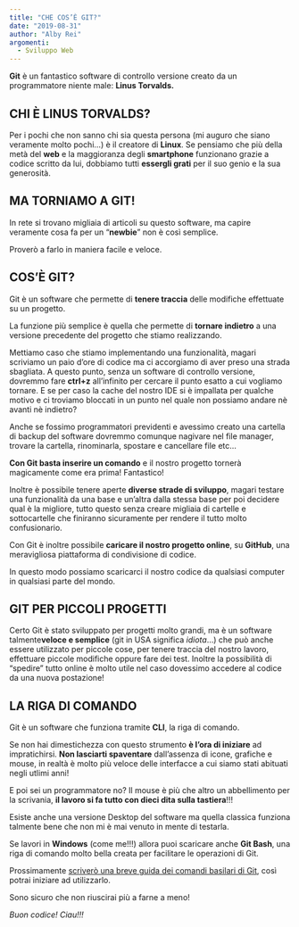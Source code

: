 ```yaml
---
title: "CHE COS’È GIT?"
date: "2019-08-31"
author: "Alby Rei"
argomenti:
  - Sviluppo Web
---
```


**Git** è un fantastico software di controllo versione creato da un programmatore niente male: **Linus Torvalds.**

## CHI È LINUS TORVALDS?

Per i pochi che non sanno chi sia questa persona (mi auguro che siano veramente molto pochi…) è il creatore di **Linux**. Se pensiamo che più della metà del **web** e la maggioranza degli **smartphone** funzionano grazie a codice scritto da lui, dobbiamo tutti **essergli grati** per il suo genio e la sua generosità.

## MA TORNIAMO A GIT!

In rete si trovano migliaia di articoli su questo software, ma capire veramente cosa fa per un “**newbie**” non è così semplice.

Proverò a farlo in maniera facile e veloce.

## COS’È GIT?

Git è un software che permette di **tenere traccia** delle modifiche effettuate su un progetto.

La funzione più semplice è quella che permette di **tornare indietro** a una versione precedente del progetto che stiamo realizzando.

Mettiamo caso che stiamo implementando una funzionalità, magari scriviamo un paio d’ore di codice ma ci accorgiamo di aver preso una strada sbagliata. A questo punto, senza un software di controllo versione, dovremmo fare **ctrl+z** all’infinito per cercare il punto esatto a cui vogliamo tornare. E se per caso la cache del nostro IDE si è impallata per qualche motivo e ci troviamo bloccati in un punto nel quale non possiamo andare nè avanti nè indietro?

Anche se fossimo programmatori previdenti e avessimo creato una cartella di backup del software dovremmo comunque nagivare nel file manager, trovare la cartella, rinominarla, spostare e cancellare file etc…

**Con Git basta inserire un comando** e il nostro progetto tornerà magicamente come era prima! Fantastico!

Inoltre è possibile tenere aperte **diverse strade di sviluppo**, magari testare una funzionalità da una base e un’altra dalla stessa base per poi decidere qual è la migliore, tutto questo senza creare migliaia di cartelle e sottocartelle che finiranno sicuramente per rendere il tutto molto confusionario.

Con Git è inoltre possibile **caricare il nostro progetto online**, su **GitHub**, una meravigliosa piattaforma di condivisione di codice.

In questo modo possiamo scaricarci il nostro codice da qualsiasi computer in qualsiasi parte del mondo.

## GIT PER PICCOLI PROGETTI

Certo Git è stato sviluppato per progetti molto grandi, ma è un software talmente**veloce e semplice** (git in USA significa _idiota_…) che può anche essere utilizzato per piccole cose, per tenere traccia del nostro lavoro, effettuare piccole modifiche oppure fare dei test. Inoltre la possibilità di “spedire” tutto online è molto utile nel caso dovessimo accedere al codice da una nuova postazione!

## LA RIGA DI COMANDO

Git è un software che funziona tramite **CLI**, la riga di comando.

Se non hai dimestichezza con questo strumento **è l’ora di iniziare** ad impratichirsi. **Non lasciarti spaventare** dall’assenza di icone, grafiche e mouse, in realtà è molto più veloce delle interfacce a cui siamo stati abituati negli utlimi anni!

E poi sei un programmatore no? Il mouse è più che altro un abbellimento per la scrivania, **il lavoro si fa tutto con dieci dita sulla tastiera**!!!

Esiste anche una versione Desktop del software ma quella classica funziona talmente bene che non mi è mai venuto in mente di testarla.

Se lavori in **Windows** (come me!!!) allora puoi scaricare anche **Git Bash**, una riga di comando molto bella creata per facilitare le operazioni di Git.

Prossimamente [scriverò una breve guida dei comandi basilari di Git](/guide/come-usare-git/), così potrai iniziare ad utilizzarlo.

Sono sicuro che non riuscirai più a farne a meno!

_Buon codice! Ciau!!!_
